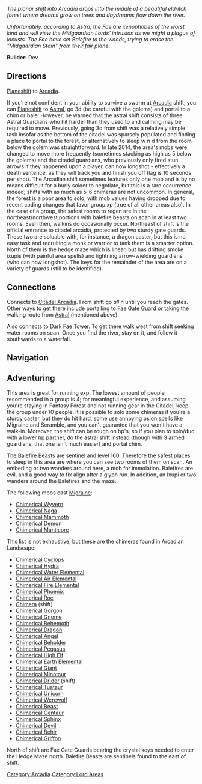 *The planar shift into Arcadia drops into the middle of a beautiful
eldritch forest where dreams grow on trees and daydreams flow down the
river.*

*Unfortunately, according to Astra, the Fae are xenophobes of the worst
kind and will view the Midgaardian Lords' intrusion as we might a plague
of locusts. The Fae have set Balefire to the woods, trying to erase the
"Midgaardian Stain" from their fair plane.*

**Builder:** Dev

## Directions

[Planeshift](Planeshift "wikilink") to
[Arcadia](:Category:Arcadia "wikilink").

If you're not confident in your ability to survive a swarm at
[Arcadia](:Category:Arcadia "wikilink") shift, you can
[Planeshift](Planeshift "wikilink") to
[Astral](:Category:Astral "wikilink"), go 3d (be careful with the
golems) and portal to a chim or bale. However, be warned that the astral
shift consists of three Astral Guardians who hit harder than they used
to and calming may be required to move. Previously, going 3d from shift
was a relatively simple task insofar as the bottom of the citadel was
sparsely populated and finding a place to portal to the forest, or
alternatively to sleep w n d from the room below the golem was
straightforward. In late 2014, the area's mobs were changed to move more
frequently (sometimes stacking as high as 5 below the golems) and the
citadel guardians, who previously only fired stun arrows if they
happened upon a player, can now longshot - effectively a death sentence,
as they will track you and finish you off (lag is 10 seconds per shot).
The Arcadian shift sometimes features only one mob and is by no means
difficult for a burly soloer to negotiate, but this is a rare occurrence
indeed; shifts with as much as 5-6 chimeras are not uncommon. In
general, the forest is a poor area to solo, with mob values having
dropped due to recent coding changes that favor group xp (true of all
other areas also). In the case of a group, the safest rooms to regen are
in the northeast/northwest portions with balefire beasts on scan in at
least two rooms. Even then, walkins do occasionally occur. Northeast of
shift is the official entrance to citadel arcadia, protected by two
sturdy gate guards. These two are soloable with, for instance, a dragon
caster, but this is no easy task and recruiting a monk or warrior to
tank them is a smarter option. North of them is the hedge maze which is
linear, but has drifting smoke ixupis (with painful area spells) and
lightning arrow-wielding guardians (who can now longshot). The keys for
the remainder of the area are on a variety of guards (still to be
identified).

## Connections

Connects to [Citadel Arcadia](:Category:Citadel_Arcadia "wikilink").
From shift go *all* n until you reach the gates. Other ways to get there
include portalling to [Fae Gate Guard](Fae_Gate_Guard "wikilink") or
taking the walking route from [Astral](:Category:Astral "wikilink")
(mentioned above).

Also connects to [Dark Fae Tower](:Category:Dark_Fae_Tower "wikilink").
To get there walk west from shift seeking water rooms on scan. Once you
find the river, stay on it, and follow it southwards to a waterfall.

## Navigation

## Adventuring

This area is great for running exp. The lowest amount of people
recommended in a group is 4; for meaningful experience, and assuming
you're staying in Fantasy Forest and not running gear in the Citadel,
keep the group under 10 people. It is possible to solo some chimeras if
you're a sturdy caster, but they do hit hard, some use annoying psion
spells like Migraine and Scramble, and you can't guarantee that you
won't have a walk-in. Moreover, the shift can be rough on hp's, so if
you plan to solo/duo with a lower hp partner, do the astral shift
instead (though with 3 armed guardians, that one isn't much easier) and
portal chim.

The [Balefire Beasts](Balefire_Beast "wikilink") are sentinel and level
160. Therefore the safest places to sleep in this area are where you can
see two rooms of them on scan. An emberling or two wanders around here,
a mob for immolation. Balefires are evil, and a good way to fix align
after a glyph run. In addition, an Ixupi or two wanders around the
Balefires and the maze.

The following mobs cast [Migraine](Migraine "wikilink"):

-   [Chimerical Wyvern](Chimerical_Wyvern "wikilink")
-   [Chimerical Naga](Chimerical_Naga "wikilink")
-   [Chimerical Mammoth](Chimerical_Mammoth "wikilink")
-   [Chimerical Demon](Chimerical_Demon "wikilink")
-   [Chimerical Manticore](Chimerical_Manticore "wikilink")

This list is not exhaustive, but these are the chimeras found in
Arcadian Landscape:

-   [Chimerical Cyclops](Chimerical_Cyclops "wikilink")
-   [Chimerical Hydra](Chimerical_Hydra "wikilink")
-   [Chimerical Water Elemental](Chimerical_Water_Elemental "wikilink")
-   [Chimerical Air Elemental](Chimerical_Air_Elemental "wikilink")
-   [Chimerical Fire Elemental](Chimerical_Fire_Elemental "wikilink")
-   [Chimerical Phoenix](Chimerical_Phoenix "wikilink")
-   [Chimerical Roc](Chimerical_Roc "wikilink")
-   [Chimera](Chimera "wikilink") (shift)
-   [Chimerical Gorgon](Chimerical_Gorgon "wikilink")
-   [Chimerical Gnome](Chimerical_Gnome "wikilink")
-   [Chimerical Behemoth](Chimerical_Behemoth "wikilink")
-   [Chimerical Dragon](Chimerical_Dragon "wikilink")
-   [Chimerical Angel](Chimerical_Angel "wikilink")
-   [Chimerical Beholder](Chimerical_Beholder "wikilink")
-   [Chimerical Pegasus](Chimerical_Pegasus "wikilink")
-   [Chimerical High Elf](Chimerical_High_Elf "wikilink")
-   [Chimerical Earth Elemental](Chimerical_Earth_Elemental "wikilink")
-   [Chimerical Giant](Chimerical_Giant "wikilink")
-   [Chimerical Minotaur](Chimerical_Minotaur "wikilink")
-   [Chimerical Drider](Chimerical_Drider "wikilink") (shift)
-   [Chimerical Tuataur](Chimerical_Tuataur "wikilink")
-   [Chimerical Unicorn](Chimerical_Unicorn "wikilink")
-   [Chimerical Werewolf](Chimerical_Werewolf "wikilink")
-   [Chimerical Beast](Chimerical_Beast "wikilink")
-   [Chimerical Centaur](Chimerical_Centaur "wikilink")
-   [Chimerical Sphinx](Chimerical_Sphinx "wikilink")
-   [Chimerical Devil](Chimerical_Devil "wikilink")
-   [Chimerical Behir](Chimerical_Behir "wikilink")
-   [Chimerical Griffon](Chimerical_Griffon "wikilink")

North of shift are Fae Gate Guards bearing the crystal keys needed to
enter the Hedge Maze north. Balefire Beasts are sentinels found to the
east of shift.

[Category:Arcadia](Category:Arcadia "wikilink") [Category:Lord
Areas](Category:Lord_Areas "wikilink")
